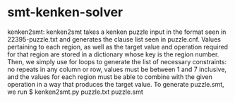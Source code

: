 # smt-kenken-solver

kenken2smt:
kenken2smt takes a kenken puzzle input in the format seen in 22395-puzzle.txt and generates the clause list seen in puzzle.cnf. Values pertaining to each region, as well as the target value and operation required for that region are stored in a dictionary whose key is the region number. Then, we simply use for loops to generate the list of necessary constraints: no repeats in any column or row, values must be between 1 and 7 inclusive, and the values for each region must be able to combine with the given operation in a way that produces the target value. To generate puzzle.smt, we run 
$ kenken2smt.py puzzle.txt puzzle.smt

